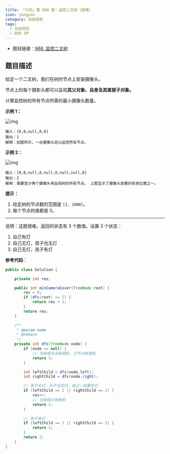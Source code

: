 ```yaml
---
title: 「力扣」第 968 题：监控二叉树（困难）
icon: yongyan
category: 动态规划
tags:
  - 动态规划
  - 树形 DP
---
```


+ 题目链接：[968. 监控二叉树](https://leetcode-cn.com/problems/binary-tree-cameras/)

## 题目描述

给定一个二叉树，我们在树的节点上安装摄像头。

节点上的每个摄影头都可以监视**其父对象、自身及其直接子对象。**

计算监控树的所有节点所需的最小摄像头数量。

**示例 1：**

![img](https://assets.leetcode-cn.com/aliyun-lc-upload/uploads/2018/12/29/bst_cameras_01.png)

```
输入：[0,0,null,0,0]
输出：1
解释：如图所示，一台摄像头足以监控所有节点。
```

**示例 2：**

![img](https://assets.leetcode-cn.com/aliyun-lc-upload/uploads/2018/12/29/bst_cameras_02.png)

```
输入：[0,0,null,0,null,0,null,null,0]
输出：2
解释：需要至少两个摄像头来监视树的所有节点。 上图显示了摄像头放置的有效位置之一。
```

**提示：**

1. 给定树的节点数的范围是 `[1, 1000]`。
2. 每个节点的值都是 0。

---

说明：这题很难，返回的状态有 3 个数值。设置 3 个状态：
1. 自己有灯
2. 自己无灯，孩子也无灯
3. 自己无灯，孩子有灯

**参考代码**：


```java
public class Solution {

    private int res;

    public int minCameraCover(TreeNode root) {
        res = 0;
        if (dfs(root) == 2) {
            return res + 1;
        }
        return res;
    }

    /**
     * @param node
     * @return
     */
    private int dfs(TreeNode node) {
        if (node == null) {
            // 当前结点没有相机，子节点有相机
            return 3;
        }

        int leftChild = dfs(node.left);
        int rightChild = dfs(node.right);

        // 孩子无灯、孙子也无灯，自己一定要有灯
        if (leftChild == 2 || rightChild == 2) {
            res++;
            // 当前结点有相机
            return 1;
        }

        // 孩子有灯
        if (leftChild == 1 || rightChild == 1) {
            return 3;
        }
        return 2;
    }
}
```